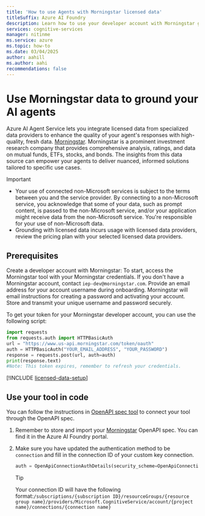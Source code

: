 ```yaml
---
title: 'How to use Agents with Morningstar licensed data'
titleSuffix: Azure AI Foundry
description: Learn how to use your developer account with Morningstar grounding with Azure AI Agent Service.
services: cognitive-services
manager: nitinme
ms.service: azure
ms.topic: how-to
ms.date: 03/04/2025
author: aahill
ms.author: aahi
recommendations: false
---
```


# Use Morningstar data to ground your AI agents

Azure AI Agent Service lets you integrate licensed data from specialized data providers to enhance the quality of your agent's responses with high-quality, fresh data. [Morningstar](https://developer.morningstar.com/). Morningstar is a prominent investment research company that provides comprehensive analysis, ratings, and data on mutual funds, ETFs, stocks, and bonds. The insights from this data source can empower your agents to deliver nuanced, informed solutions tailored to specific use cases.

> [!IMPORTANT]
> - Your use of connected non-Microsoft services is subject to the terms between you and the service provider. By connecting to a non-Microsoft service, you acknowledge that some of your data, such as prompt content, is passed to the non-Microsoft service, and/or your application might receive data from the non-Microsoft service. You're responsible for your use of non-Microsoft data.
> - Grounding with licensed data incurs usage with licensed data providers, review the pricing plan with your selected licensed data providers.


## Prerequisites

Create a developer account with Morningstar: To start, access the Morningstar tool with your Morningstar credentials. If you don't have a Morningstar account, contact `iep-dev@morningstar.com`. Provide an email address for your account username during onboarding. Morningstar will email instructions for creating a password and activating your account. Store and transmit your unique username and password securely. 

To get your token for your Morningstar developer account, you can use the following script: 

```python 
import requests 
from requests.auth import HTTPBasicAuth 
url = "https://www.us-api.morningstar.com/token/oauth" 
auth = HTTPBasicAuth("YOUR_EMAIL_ADDRESS", "YOUR_PASSWORD") 
response = requests.post(url, auth=auth) 
print(response.text) 
#Note: This token expires, remember to refresh your credentials. 
``` 

[!INCLUDE [licensed-data-setup](../../includes/licensed-data-setup.md)]

## Use your tool in code

You can follow the instructions in [OpenAPI spec tool](./openapi-spec.md) to connect your tool through the OpenAPI spec.

1. Remember to store and import your [Morningstar](https://developer.morningstar.com/content/documentation/intelligence-engine/apps/morningstar-agent-api/3.1.0/morningstar-agent-api.json) OpenAPI spec. You can find it in the Azure AI Foundry portal.

1. Make sure you have updated the authentication method to be `connection` and fill in the connection ID of your custom key connection.

   ``` python
   auth = OpenApiConnectionAuthDetails(security_scheme=OpenApiConnectionSecurityScheme(connection_id="your_connection_id"))
   ```
    
   > [!TIP]
   > Your connection ID will have the following format:`/subscriptions/{subscription ID}/resourceGroups/{resource group name}/providers/Microsoft.CognitiveService/account/{project name}/connections/{connection name}`  